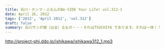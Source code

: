 ```yaml
---
title: 石川・ホンマ・ぶるんのBe-SIDE Your Life! vol.312-1
date: April 26, 2012
tags: ['2012', 'April 2012', 'vol.312']
draft: false
summary: 石川サンが嵌（はま）るもの・・・それはTSUCHIYA であります。それは一体！？NAMAE
---
```


http://project-phi.ddo.jp/ishikawa/ishikawa312_1.mp3
